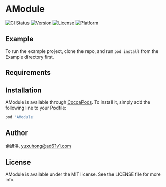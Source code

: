 # AModule

[![CI Status](https://img.shields.io/travis/余旭洪/AModule.svg?style=flat)](https://travis-ci.org/余旭洪/AModule)
[![Version](https://img.shields.io/cocoapods/v/AModule.svg?style=flat)](https://cocoapods.org/pods/AModule)
[![License](https://img.shields.io/cocoapods/l/AModule.svg?style=flat)](https://cocoapods.org/pods/AModule)
[![Platform](https://img.shields.io/cocoapods/p/AModule.svg?style=flat)](https://cocoapods.org/pods/AModule)

## Example

To run the example project, clone the repo, and run `pod install` from the Example directory first.

## Requirements

## Installation

AModule is available through [CocoaPods](https://cocoapods.org). To install
it, simply add the following line to your Podfile:

```ruby
pod 'AModule'
```

## Author

余旭洪, yuxuhong@ad61v1.com

## License

AModule is available under the MIT license. See the LICENSE file for more info.
